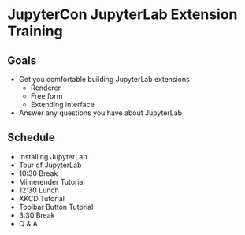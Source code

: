 # JupyterCon JupyterLab Extension Training

## Goals

* Get you comfortable building JupyterLab extensions
  * Renderer
  * Free form
  * Extending interface
* Answer any questions you have about JupyterLab


## Schedule
* Installing JupyterLab
* Tour of JupyterLab
* 10:30 Break
* Mimerender Tutorial
* 12:30 Lunch
* XKCD Tutorial
* Toolbar Button Tutorial
* 3:30 Break
* Q & A
